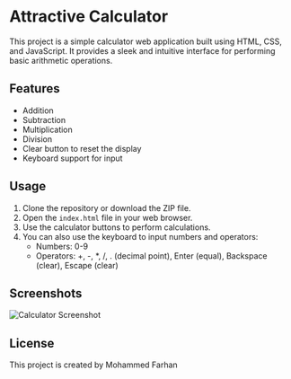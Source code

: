 # Attractive Calculator

This project is a simple calculator web application built using HTML, CSS, and JavaScript. It provides a sleek and intuitive interface for performing basic arithmetic operations.

## Features

- Addition
- Subtraction
- Multiplication
- Division
- Clear button to reset the display
- Keyboard support for input

## Usage

1. Clone the repository or download the ZIP file.
2. Open the `index.html` file in your web browser.
3. Use the calculator buttons to perform calculations.
4. You can also use the keyboard to input numbers and operators:
   - Numbers: 0-9
   - Operators: +, -, *, /, . (decimal point), Enter (equal), Backspace (clear), Escape (clear)

## Screenshots

![Calculator Screenshot](screenshot.png)

## License

This project is created by Mohammed Farhan
